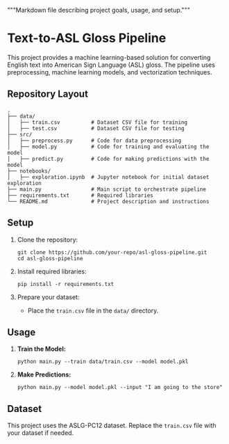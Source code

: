 """Markdown file describing project goals, usage, and setup."""
# Text-to-ASL Gloss Pipeline

This project provides a machine learning-based solution for converting English text into American Sign Language (ASL) gloss. The pipeline uses preprocessing, machine learning models, and vectorization techniques.

## Repository Layout

```
.
├── data/
│   ├── train.csv          # Dataset CSV file for training
│   ├── test.csv           # Dataset CSV file for testing
├── src/
│   ├── preprocess.py      # Code for data preprocessing
│   ├── model.py           # Code for training and evaluating the model
│   ├── predict.py         # Code for making predictions with the model
├── notebooks/
│   ├── exploration.ipynb  # Jupyter notebook for initial dataset exploration
├── main.py                # Main script to orchestrate pipeline
├── requirements.txt       # Required libraries
└── README.md              # Project description and instructions
```

## Setup

1. Clone the repository:
    ```
    git clone https://github.com/your-repo/asl-gloss-pipeline.git
    cd asl-gloss-pipeline
    ```

2. Install required libraries:
    ```
    pip install -r requirements.txt
    ```

3. Prepare your dataset:
    - Place the `train.csv` file in the `data/` directory.

## Usage

1. **Train the Model:**
    ```
    python main.py --train data/train.csv --model model.pkl
    ```

2. **Make Predictions:**
    ```
    python main.py --model model.pkl --input "I am going to the store"
    ```

## Dataset

This project uses the ASLG-PC12 dataset. Replace the `train.csv` file with your dataset if needed.
